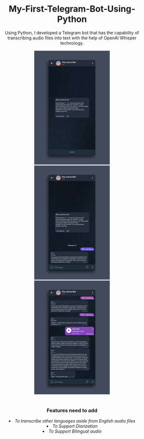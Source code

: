 <p align="center">
<h1 align="center">My-First-Telegram-Bot-Using-Python</h1>
</p>    
<p align="center">
Using Python, I developed a Telegram bot that has the capability of transcribing audio files into text with the help of OpenAI Whisper technology.
<br>
<br>  
<img src="images/1.jpg" width=250>
<br>  
<img src="images/2.jpg" width=250 alignment=>  
<br>  
<img src="images/3.jpg" width=250 alignment=>    
<br>
<br>

<p align="center">
<h3 align="center" >Features need to add </h3>
<em><li align="center">To transcribe other languages aside from English audio files</li>
<li align="center">To Support Diarization</li>
<li align="center">To Support Bilingual audio</li>  

